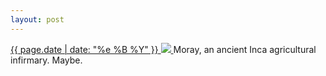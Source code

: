 ```yaml
---
layout: post
---
```


<p>
  <a href="/189">
    <time>{{ page.date | date: "%e %B %Y" }}</time>
    <img src="https://s3.amazonaws.com/life.aaronjgreenberg.com/189.jpg">
  </a>
  Moray, an ancient Inca agricultural infirmary. Maybe.
</p>
